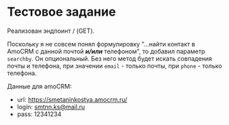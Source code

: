 # Тестовое задание

Реализован эндпоинт / (GET).

Поскольку я не совсем понял формулировку "...найти контакт в AmoCRM с данной
почтой **_и/или_** телефоном", то добавил параметр `searchby`. Он опциональный.
Без него метод будет искать совпадения почты и телефона, при значении `email` -
только почты, при `phone` - только телефона.

Данные для amoCRM:

- url: https://smetaninkostya.amocrm.ru/
- login: smtnn.ks@mail.ru
- pass: 12341234
